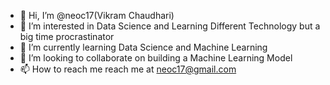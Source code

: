 - 👋 Hi, I’m @neoc17(Vikram Chaudhari)
- 👀 I’m interested in Data Science and Learning Different Technology but a big time procrastinator
- 🌱 I’m currently learning Data Science and Machine Learning
- 💞️ I’m looking to collaborate on building a Machine Learning Model 
- 📫 How to reach me reach me at neoc17@gmail.com

<!---
neoc17/neoc17 is a ✨ special ✨ repository because its `README.md` (this file) appears on your GitHub profile.
You can click the Preview link to take a look at your changes.
--->
